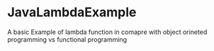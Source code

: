 # JavaLambdaExample
A basic Example of lambda function in comapre with object orineted programming vs functional programming
